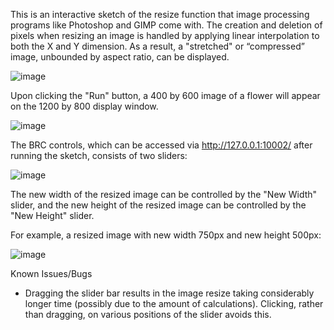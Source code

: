 This is an interactive sketch of the resize function that image processing programs like Photoshop and GIMP come with. The creation and deletion of pixels when resizing an image is handled by applying linear interpolation to both the X and Y dimension. As a result, a "stretched" or “compressed” image, unbounded by aspect ratio, can be displayed.

![image](https://user-images.githubusercontent.com/44385887/150802529-6edd7106-38dd-4c12-9240-b4572af7560e.png)

Upon clicking the "Run" button, a 400 by 600 image of a flower will appear on the 1200 by 800 display window. 

![image](https://user-images.githubusercontent.com/44385887/150802618-a56c6d60-17d3-4674-b59a-99bb9ada1de7.png)

The BRC controls, which can be accessed via http://127.0.0.1:10002/ after running the sketch, consists of two sliders: 

![image](https://user-images.githubusercontent.com/44385887/150802773-e04c701d-257c-4bfb-a1bc-4b806277bedc.png)

The new width of the resized image can be controlled by the "New Width" slider, and the new height of the resized image can be controlled by the "New Height" slider.

For example, a resized image with new width 750px and new height 500px:

![image](https://user-images.githubusercontent.com/44385887/150802817-c804e807-2a65-4fce-b5df-5e2db38d0e2e.png)

Known Issues/Bugs
- Dragging the slider bar results in the image resize taking considerably longer time (possibly due to the amount of calculations). Clicking, rather than dragging, on various positions of the slider avoids this.
